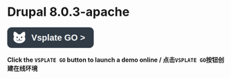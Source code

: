 # Drupal 8.0.3-apache

<a href="https://www.vsplate.com/?docker-compose=https://github.com/vsplate/dcenvs/drupal/8.0.3-apache"><img alt="VSPLATE GO" src="https://raw.githubusercontent.com/vsplate/images/master/vsgo_btn.png" width="200px"></a>

**Click the `VSPLATE GO` button to launch a demo online / 点击`VSPLATE GO`按钮创建在线环境**